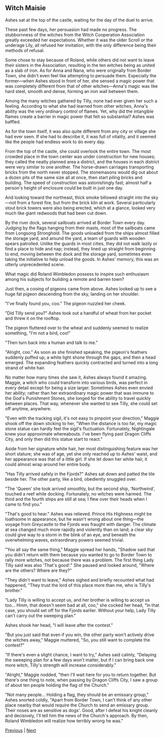 ## Witch Maisie
Ashes sat at the top of the castle, waiting for the day of the duel to arrive.

These past few days, her persuasion had made no progress. The stubbornness of the witches from the Witch Cooperation Association greatly exceeded her expectations. Whether it was the older Scroll or the underage Lily, all refused her invitation, with the only difference being their methods of refusal.

Some chose to stay because of Roland, while others did not want to leave their sisters in the Association, resulting in the ten witches being as united as a slab of iron. As for Anna and Nana, who were originally from Border Town, she didn't even feel like attempting to persuade them. Especially the former—when Ashes stood in front of her, she sensed a magic power that was completely different from that of other witches—Anna's magic was like hard steel, smooth and dense, forming an iron wall between them.

Among the many witches gathered by Tilly, none had ever given her such a feeling. According to what she had learned from other witches, Anna's ability was the very ordinary control of flames. Yet, why did the intangible flames create a barrier in magic power that felt so substantial? Ashes was baffled.

As for the town itself, it was also quite different from any city or village she had ever seen. If she had to describe it, it was full of vitality, and it seemed like the people had endless work to do every day.

From the top of the castle, she could overlook the entire town. The most crowded place in the town center was under construction for new houses; they called the neatly planned area a district, and the houses in each district were very similar to one another. The horse-drawn carriages transporting bricks from the north never stopped. The stonemasons would dig out about a dozen pits of the same size all at once, then start piling bricks and building. The speed of construction was astonishingly fast; almost half a person's height of enclosure could be built in just one day.

And looking toward the northeast, thick smoke billowed straight into the sky—not from a forest fire, but from the brick kiln at work. Several particularly stout brick towers were also being erected, which at a glance, looked very much like giant redwoods that had been cut down.

By the river dock, several sailboats arrived at Border Town every day. Judging by the flags hanging from their masts, most of the sailboats came from Longsong Stronghold. The goods unloaded from the ships almost filled the storage yard, and around the yard, a team of guards with wooden spears patrolled. Unlike the guards in most cities, they did not walk lazily or find a place to hide and nap; instead, they lined up straight from beginning to end, moving between the dock and the storage yard, sometimes even taking the initiative to help unload the goods. In Ashes' memory, this was an utterly unprecedented scene.

What magic did Roland Wimbledon possess to inspire such enthusiasm among his subjects for building a remote and barren town?



Just then, a cooing of pigeons came from above. Ashes looked up to see a huge fat pigeon descending from the sky, landing on her shoulder.

"I've finally found you, coo." The pigeon nuzzled her cheek.

"Did Tilly send you?" Ashes took out a handful of wheat from her pocket and threw it on the rooftop.

The pigeon fluttered over to the wheat and suddenly seemed to realize something, "I'm not a bird, coo!"

"Then turn back into a human and talk to me."

"Alright, coo." As soon as she finished speaking, the pigeon's feathers suddenly puffed up, a white light shone through the gaps, and then a head emerged. The expanding feathers quickly contracted and turned into a long strand of white hair.

No matter how many times she saw it, Ashes always found it amazing. Maggie, a witch who could transform into various birds, was perfect in every detail except for being a size larger. Sometimes Ashes even envied her ability; rather than her extraordinary magic power that was immune to the God's Punishment Stones, she longed for the ability to travel quickly between places. That way, whenever she wanted to see Tilly, she could set off anytime, anywhere.

"Even with the tracking sigil, it's not easy to pinpoint your direction," Maggie shook off the down sticking to her, "When the distance is too far, my magic stone statue can hardly feel the sigil's fluctuation. Fortunately, Nightingale knew your approximate whereabouts. I've been flying past Dragon Cliffs City, and only then did this statue start to react."

Aside from her signature white hair, her most distinguishing feature was her short stature; she was of age, yet she only reached up to Ashes' waist, and her appearance was that of a little girl. If she let down her white hair, it could almost wrap around her entire body.



"Has Tilly arrived safely in the Fjords?" Ashes sat down and patted the tile beside her. The other party, like a bird, obediently snuggled over.



"The 'Queen' she took arrived smoothly, but the second ship, 'Northwind', touched a reef while docking. Fortunately, no witches were harmed. The third and the fourth ships are still at sea; I flew over their heads when I came to find you."



"That's good to hear." Ashes was relieved. Prince His Highness might be loathsome in appearance, but he wasn't wrong about one thing—the voyage from Greycastle to the Fjords was fraught with danger. The climate at sea changed much more rapidly and violently than on land; a clear sky could give way to a storm in the blink of an eye, and beneath the overwhelming waves, extraordinary powers seemed trivial.



"You all say the same thing," Maggie spread her hands, "Shadow said that you didn't return with them because you wanted to go to Border Town to rally more witches, not because there was a problem. The first thing Lady Tilly said was also 'That's good'." She paused and looked around, "Where are the others? Where are they?"



"They didn't want to leave," Ashes sighed and briefly recounted what had happened, "They trust the lord of this place more than me, who is Tilly's brother."



"Lady Tilly is willing to accept us, and her brother is willing to accept us too... Hmm, that doesn't seem bad at all, coo," she cocked her head, "In that case, you should set off for the Fjords earlier. Without your help, Lady Tilly can't carry out the sweeping plan."



Ashes shook her head, "I will leave after the contest."



"But you just said that even if you win, the other party won't actively drive the witches away," Maggie muttered, "So, you still want to complete the contest?"



"If there's even a slight chance, I want to try," Ashes said calmly, "Delaying the sweeping plan for a few days won't matter, but if I can bring back one more witch, Tilly's strength will increase considerably."



"Alright," Maggie nodded, "then I'll wait here for you to return together. But there's one thing to note, when passing by Dragon Cliffs City, I saw a group of about ten people holding the flag of the Church."

"Not many people... Holding a flag, they should be an emissary group," Ashes snorted coldly, "Apart from Border Town, I can't think of any other place nearby that would require the Church to send an emissary group. Their noses are as sensitive as dogs'. Good, after I defeat his knight cleanly and decisively, I'll tell him the news of the Church's approach. By then, Roland Wimbledon will realize how terribly wrong he was."





[Previous](CH0162.md) | [Next](CH0164.md)

